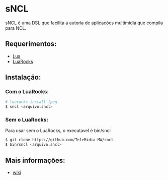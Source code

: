 # sNCL
sNCL é uma DSL que facilita a autoria de aplicacões multimídia que compila para NCL.

## Requerimentos:
* [Lua](https://www.lua.org/)
* [LuaRocks](https://luarocks.org/)
 
## Instalação:

### Com o LuaRocks:

``` bash
# luarocks install lpeg
$ sncl <arquivo.sncl>
```

### Sem o LuaRocks:
Para usar sem o LuaRocks, o executavel é bin/sncl
``` bash
$ git clone https://github.com/TeleMidia-MA/sncl
$ bin/sncl <arquivo.sncl>
```

## Mais informações:
* [wiki](https://github.com/TeleMidia-MA/sncl/wiki)
